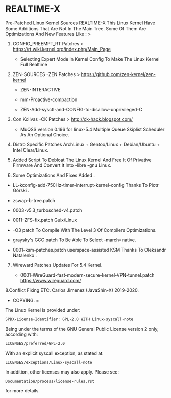 # REALTIME-X

Pre-Patched Linux Kernel Sources REALTIME-X
This Linux Kernel Have Some Additions That Are Not In The Main Tree.
Some Of Them Are Optimizations And New Features Like : >

1. CONFIG_PREEMPT_RT Patches > https://rt.wiki.kernel.org/index.php/Main_Page
   
   * Selecting Expert Mode In Kernel Config To Make The Linux Kernel Full Realtime

2. ZEN-SOURCES -ZEN Patches > https://github.com/zen-kernel/zen-kernel
   
   * ZEN-INTERACTIVE
   
   * mm-Proactive-compaction
   
   * ZEN-Add-sysctl-and-CONFIG-to-disallow-unprivileged-C 
   
3. Con Kolivas -CK Patches > http://ck-hack.blogspot.com/ 
   
   * MuQSS version 0.196 for linux-5.4 Multiple Queue Skiplist Scheduler As An Optional Choice.

4. Distro Specific Patches ArchLinux + Gentoo/Linux + Debian/Ubuntu + Intel Clear/Linux.

5. Added Script To Debloat The Linux Kernel And Free It Of Privative Firmware And Convert It Into -libre -gnu Linux.

6. Some Optimizations And Fixes Added .
  
  * LL-kconfig-add-750Hz-timer-interrupt-kernel-config Thanks To Piotr Górski .
  
  * zswap-b-tree.patch
  
  * 0003-v5.3_turbosched-v4.patch
  
  * 0011-ZFS-fix.patch Guix/Linux
  
  * -O3 patch To Compile With The Level 3 Of Compilers Optimizations.
  
  * graysky's GCC patch To Be Able To Select -march=native.
  
  * 0001-ksm-patches.patch userspace-assisted KSM Thanks To  Oleksandr Natalenko .

7. Wireward Patches Updates For 5.4 Kernel. 
   
   * 0001-WireGuard-fast-modern-secure-kernel-VPN-tunnel.patch
   https://www.wireguard.com/


8.Conflict Fixing ETC.
Carlos Jimenez (JavaShin-X) 2019-2020.




* COPYING. =

The Linux Kernel is provided under:

	SPDX-License-Identifier: GPL-2.0 WITH Linux-syscall-note

Being under the terms of the GNU General Public License version 2 only,
according with:

	LICENSES/preferred/GPL-2.0

With an explicit syscall exception, as stated at:

	LICENSES/exceptions/Linux-syscall-note

In addition, other licenses may also apply. Please see:

	Documentation/process/license-rules.rst

for more details.
